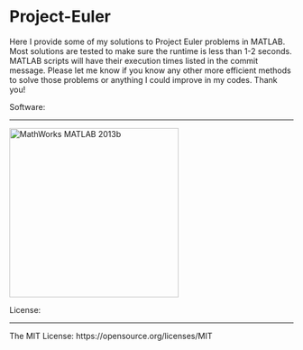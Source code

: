 # Project-Euler
Here I provide some of my solutions to Project Euler problems in MATLAB. Most solutions are tested to make sure the runtime is less than 1-2 seconds. MATLAB scripts will have their execution times listed in the commit message. Please let me know if you know any other more efficient methods to solve those problems or anything I could improve in my codes. Thank you! 

Software: 
<hr />
<img src="https://www.mathworks.com/cmsimages/64848_wl_cc_logo_membrane_2002_wl.gif" alt="MathWorks MATLAB 2013b" width="300px"/>

License:
<hr />
The MIT License: https://opensource.org/licenses/MIT